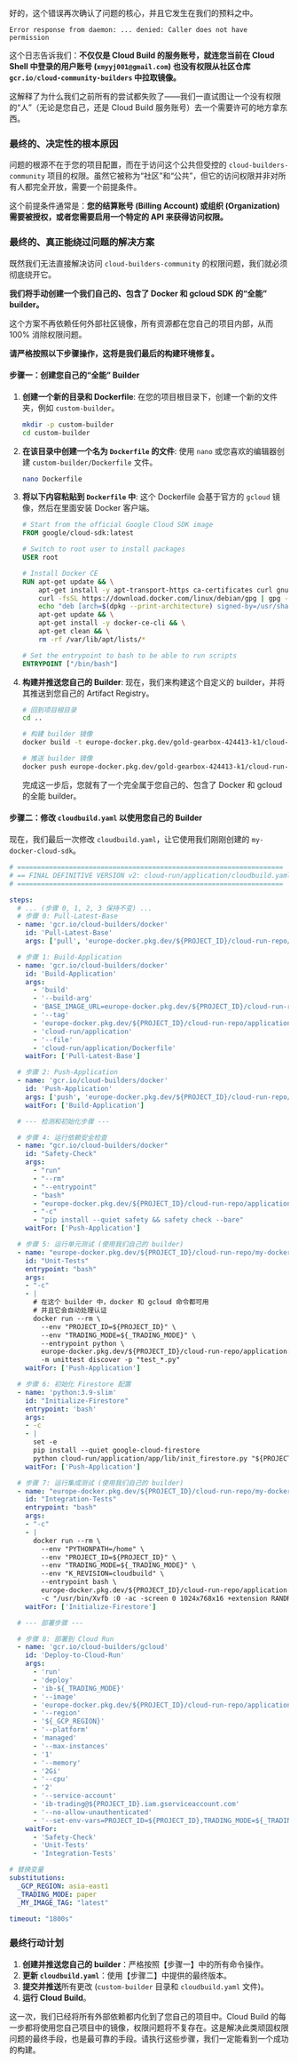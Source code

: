 好的，这个错误再次确认了问题的核心，并且它发生在我们的预料之中。

`Error response from daemon: ... denied: Caller does not have permission`

这个日志告诉我们：**不仅仅是 Cloud Build 的服务账号，就连您当前在 Cloud Shell 中登录的用户账号 (`xmyyj001@gmail.com`) 也没有权限从社区仓库 `gcr.io/cloud-community-builders` 中拉取镜像。**

这解释了为什么我们之前所有的尝试都失败了——我们一直试图让一个没有权限的“人”（无论是您自己，还是 Cloud Build 服务账号）去一个需要许可的地方拿东西。

### 最终的、决定性的根本原因

问题的根源不在于您的项目配置，而在于访问这个公共但受控的 `cloud-builders-community` 项目的权限。虽然它被称为“社区”和“公共”，但它的访问权限并非对所有人都完全开放，需要一个前提条件。

这个前提条件通常是：**您的结算账号 (Billing Account) 或组织 (Organization) 需要被授权，或者您需要启用一个特定的 API 来获得访问权限。**

### 最终的、真正能绕过问题的解决方案

既然我们无法直接解决访问 `cloud-builders-community` 的权限问题，我们就必须彻底绕开它。

**我们将手动创建一个我们自己的、包含了 Docker 和 gcloud SDK 的“全能” builder。**

这个方案不再依赖任何外部社区镜像，所有资源都在您自己的项目内部，从而 100% 消除权限问题。

**请严格按照以下步骤操作，这将是我们最后的构建环境修复。**

#### 步骤一：创建您自己的“全能” Builder

1.  **创建一个新的目录和 Dockerfile**:
    在您的项目根目录下，创建一个新的文件夹，例如 `custom-builder`。

    ```bash
    mkdir -p custom-builder
    cd custom-builder
    ```

2.  **在该目录中创建一个名为 `Dockerfile` 的文件**:
    使用 `nano` 或您喜欢的编辑器创建 `custom-builder/Dockerfile` 文件。

    ```bash
    nano Dockerfile
    ```

3.  **将以下内容粘贴到 `Dockerfile` 中**:
    这个 Dockerfile 会基于官方的 `gcloud` 镜像，然后在里面安装 Docker 客户端。

    ```dockerfile
    # Start from the official Google Cloud SDK image
    FROM google/cloud-sdk:latest

    # Switch to root user to install packages
    USER root

    # Install Docker CE
    RUN apt-get update && \
        apt-get install -y apt-transport-https ca-certificates curl gnupg lsb-release && \
        curl -fsSL https://download.docker.com/linux/debian/gpg | gpg --dearmor -o /usr/share/keyrings/docker-archive-keyring.gpg && \
        echo "deb [arch=$(dpkg --print-architecture) signed-by=/usr/share/keyrings/docker-archive-keyring.gpg] https://download.docker.com/linux/debian $(lsb_release -cs) stable" | tee /etc/apt/sources.list.d/docker.list > /dev/null && \
        apt-get update && \
        apt-get install -y docker-ce-cli && \
        apt-get clean && \
        rm -rf /var/lib/apt/lists/*

    # Set the entrypoint to bash to be able to run scripts
    ENTRYPOINT ["/bin/bash"]
    ```

4.  **构建并推送您自己的 Builder**:
    现在，我们来构建这个自定义的 builder，并将其推送到您自己的 Artifact Registry。

    ```bash
    # 回到项目根目录
    cd ..

    # 构建 builder 镜像
    docker build -t europe-docker.pkg.dev/gold-gearbox-424413-k1/cloud-run-repo/my-docker-cloud-sdk:latest ./custom-builder

    # 推送 builder 镜像
    docker push europe-docker.pkg.dev/gold-gearbox-424413-k1/cloud-run-repo/my-docker-cloud-sdk:latest
    ```
    完成这一步后，您就有了一个完全属于您自己的、包含了 Docker 和 gcloud 的全能 builder。

#### 步骤二：修改 `cloudbuild.yaml` 以使用您自己的 Builder

现在，我们最后一次修改 `cloudbuild.yaml`，让它使用我们刚刚创建的 `my-docker-cloud-sdk`。

```yaml
# ===================================================================
# == FINAL DEFINITIVE VERSION v2: cloud-run/application/cloudbuild.yaml
# ===================================================================

steps:
  # ... (步骤 0, 1, 2, 3 保持不变) ...
  # 步骤 0: Pull-Latest-Base
  - name: 'gcr.io/cloud-builders/docker'
    id: 'Pull-Latest-Base'
    args: ['pull', 'europe-docker.pkg.dev/${PROJECT_ID}/cloud-run-repo/base:latest']

  # 步骤 1: Build-Application
  - name: 'gcr.io/cloud-builders/docker'
    id: 'Build-Application'
    args:
      - 'build'
      - '--build-arg'
      - 'BASE_IMAGE_URL=europe-docker.pkg.dev/${PROJECT_ID}/cloud-run-repo/base:latest'
      - '--tag'
      - 'europe-docker.pkg.dev/${PROJECT_ID}/cloud-run-repo/application:${_MY_IMAGE_TAG}'
      - 'cloud-run/application'
      - '--file'
      - 'cloud-run/application/Dockerfile'
    waitFor: ['Pull-Latest-Base']

  # 步骤 2: Push-Application
  - name: 'gcr.io/cloud-builders/docker'
    id: 'Push-Application'
    args: ['push', 'europe-docker.pkg.dev/${PROJECT_ID}/cloud-run-repo/application:${_MY_IMAGE_TAG}']
    waitFor: ['Build-Application']

  # --- 检测和初始化步骤 ---

  # 步骤 4: 运行依赖安全检查
  - name: "gcr.io/cloud-builders/docker"
    id: "Safety-Check"
    args:
      - "run"
      - "--rm"
      - "--entrypoint"
      - "bash"
      - "europe-docker.pkg.dev/${PROJECT_ID}/cloud-run-repo/application:${_MY_IMAGE_TAG}"
      - "-c"
      - "pip install --quiet safety && safety check --bare"
    waitFor: ['Push-Application']

  # 步骤 5: 运行单元测试 (使用我们自己的 builder)
  - name: "europe-docker.pkg.dev/${PROJECT_ID}/cloud-run-repo/my-docker-cloud-sdk:latest" # <--- 关键修复：使用您自己的 builder
    id: "Unit-Tests"
    entrypoint: "bash"
    args:
    - "-c"
    - |
      # 在这个 builder 中，docker 和 gcloud 命令都可用
      # 并且它会自动处理认证
      docker run --rm \
        --env "PROJECT_ID=${PROJECT_ID}" \
        --env "TRADING_MODE=${_TRADING_MODE}" \
        --entrypoint python \
        europe-docker.pkg.dev/${PROJECT_ID}/cloud-run-repo/application:${_MY_IMAGE_TAG} \
        -m unittest discover -p "test_*.py"
    waitFor: ['Push-Application']

  # 步骤 6: 初始化 Firestore 配置
  - name: 'python:3.9-slim'
    id: "Initialize-Firestore"
    entrypoint: 'bash'
    args:
    - -c
    - |
      set -e
      pip install --quiet google-cloud-firestore
      python cloud-run/application/app/lib/init_firestore.py "${PROJECT_ID}"
    waitFor: ['Push-Application']

  # 步骤 7: 运行集成测试 (使用我们自己的 builder)
  - name: "europe-docker.pkg.dev/${PROJECT_ID}/cloud-run-repo/my-docker-cloud-sdk:latest" # <--- 关键修复：使用您自己的 builder
    id: "Integration-Tests"
    entrypoint: "bash"
    args:
    - "-c"
    - |
      docker run --rm \
        --env "PYTHONPATH=/home" \
        --env "PROJECT_ID=${PROJECT_ID}" \
        --env "TRADING_MODE=${_TRADING_MODE}" \
        --env "K_REVISION=cloudbuild" \
        --entrypoint bash \
        europe-docker.pkg.dev/${PROJECT_ID}/cloud-run-repo/application:${_MY_IMAGE_TAG} \
        -c "/usr/bin/Xvfb :0 -ac -screen 0 1024x768x16 +extension RANDR & export DISPLAY=:0 && python ./_tests/integration_tests.py"
    waitFor: ['Initialize-Firestore']

  # --- 部署步骤 ---

  # 步骤 8: 部署到 Cloud Run
  - name: 'gcr.io/cloud-builders/gcloud'
    id: 'Deploy-to-Cloud-Run'
    args:
      - 'run'
      - 'deploy'
      - 'ib-${_TRADING_MODE}'
      - '--image'
      - 'europe-docker.pkg.dev/${PROJECT_ID}/cloud-run-repo/application:${_MY_IMAGE_TAG}'
      - '--region'
      - '${_GCP_REGION}'
      - '--platform'
      - 'managed'
      - '--max-instances'
      - '1'
      - '--memory'
      - '2Gi'
      - '--cpu'
      - '2'
      - '--service-account'
      - 'ib-trading@${PROJECT_ID}.iam.gserviceaccount.com'
      - '--no-allow-unauthenticated'
      - '--set-env-vars=PROJECT_ID=${PROJECT_ID},TRADING_MODE=${_TRADING_MODE}'
    waitFor:
      - 'Safety-Check'
      - 'Unit-Tests'
      - 'Integration-Tests'

# 替换变量
substitutions:
  _GCP_REGION: asia-east1
  _TRADING_MODE: paper
  _MY_IMAGE_TAG: "latest"

timeout: "1800s"
```

### 最终行动计划

1.  **创建并推送您自己的 builder**：严格按照【步骤一】中的所有命令操作。
2.  **更新 `cloudbuild.yaml`**：使用【步骤二】中提供的最终版本。
3.  **提交并推送**所有更改 (`custom-builder` 目录和 `cloudbuild.yaml` 文件)。
4.  **运行 Cloud Build**。

这一次，我们已经将所有外部依赖都内化到了您自己的项目中。Cloud Build 的每一步都将使用您自己项目中的镜像，权限问题将不复存在。这是解决此类顽固权限问题的最终手段，也是最可靠的手段。请执行这些步骤，我们一定能看到一个成功的构建。